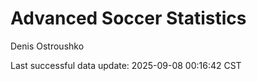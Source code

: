 # Advanced Soccer Statistics
Denis Ostroushko

<!-- gfm -->

Last successful data update: 2025-09-08 00:16:42 CST
